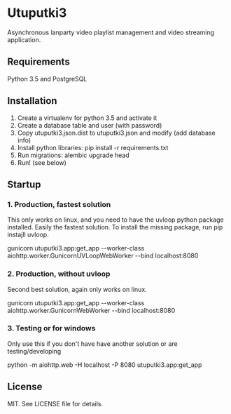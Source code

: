 # Utuputki3

Asynchronous lanparty video playlist management and video streaming application.

## Requirements

Python 3.5 and PostgreSQL

## Installation

1. Create a virtualenv for python 3.5 and activate it
2. Create a database table and user (with password)
3. Copy utuputki3.json.dist to utuputki3.json and modify (add database info)
4. Install python libraries: pip install -r requirements.txt
5. Run migrations: alembic upgrade head
6. Run! (see below)

## Startup

### 1. Production, fastest solution

This only works on linux, and you need to have the uvloop python package installed.
Easily the fastest solution. To install the missing package, run pip instajll uvloop.

gunicorn utuputki3.app:get_app --worker-class aiohttp.worker.GunicornUVLoopWebWorker --bind localhost:8080

### 2. Production, without uvloop

Second best solution, again only works on linux.

gunicorn utuputki3.app:get_app --worker-class aiohttp.worker.GunicornWebWorker --bind localhost:8080

### 3. Testing or for windows

Only use this if you don't have have another solution or are testing/developing

python -m aiohttp.web -H localhost -P 8080 utuputki3.app:get_app

## License

MIT. See LICENSE file for details.
